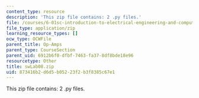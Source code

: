 ```yaml
---
content_type: resource
description: 'This zip file contains: 2 .py files.'
file: /courses/6-01sc-introduction-to-electrical-engineering-and-computer-science-i-spring-2011/873416b2d6d5b05223f2b3f8385c67e1_swLab08.zip
file_type: application/zip
learning_resource_types: []
ocw_type: OCWFile
parent_title: Op-Amps
parent_type: CourseSection
parent_uid: 6912b6f0-dfbf-7463-fa37-8df8bde18e96
resourcetype: Other
title: swLab08.zip
uid: 873416b2-d6d5-b052-23f2-b3f8385c67e1
---
```

This zip file contains: 2 .py files.